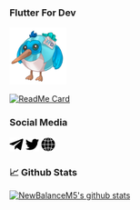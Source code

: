  ### Flutter For Dev
 
 <img src="https://github.com/newbalancem5/newbalancem5/blob/master/assets/bird.png" width="100" height="100">

 [![ReadMe Card](https://github-readme-stats.vercel.app/api/pin/?username=newbalancem5&repo=flutter_info)](https://github.com/newbalancem5/flutter_info)

### Social Media
 [![Telegram](https://github.com/newbalancem5/newbalancem5/blob/master/assets/telegram.png)](https://t.me/FlutterDevRu)
 [![Twitter](https://github.com/newbalancem5/newbalancem5/blob/master/assets/twitter.png)](https://twitter.com/FlutterForDev)
 [![Web Site](https://github.com/newbalancem5/newbalancem5/blob/master/assets/internet.png)](https://flutterfor.dev/)
### 📈 Github Stats
  
[![NewBalanceM5's github stats](https://github-readme-stats.vercel.app/api?username=newbalancem5)](https://github.com/newbalancem5/github-readme-stats)


